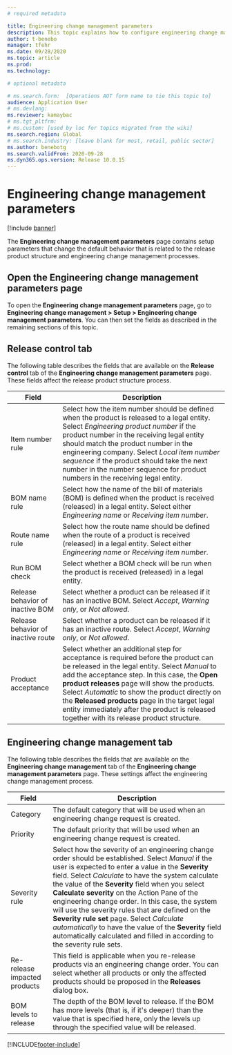 ```yaml
---
# required metadata

title: Engineering change management parameters
description: This topic explains how to configure engineering change management features for Microsoft Dynamics 365 Supply Chain Management.
author: t-benebo
manager: tfehr
ms.date: 09/28/2020
ms.topic: article
ms.prod: 
ms.technology: 

# optional metadata

# ms.search.form:  [Operations AOT form name to tie this topic to]
audience: Application User
# ms.devlang: 
ms.reviewer: kamaybac
# ms.tgt_pltfrm: 
# ms.custom: [used by loc for topics migrated from the wiki]
ms.search.region: Global
# ms.search.industry: [leave blank for most, retail, public sector]
ms.author: benebotg
ms.search.validFrom: 2020-09-28
ms.dyn365.ops.version: Release 10.0.15
---
```


# Engineering change management parameters

[!include [banner](../includes/banner.md)]

The **Engineering change management parameters** page contains setup parameters that change the default behavior that is related to the release product structure and engineering change management processes.

## Open the Engineering change management parameters page

To open the **Engineering change management parameters** page, go to **Engineering change management \> Setup \> Engineering change management parameters**. You can then set the fields as described in the remaining sections of this topic.

## Release control tab

The following table describes the fields that are available on the **Release control** tab of the **Engineering change management parameters** page. These fields affect the release product structure process.

| Field | Description |
|---|---|
| Item number rule | Select how the item number should be defined when the product is released to a legal entity. Select *Engineering product number* if the product number in the receiving legal entity should match the product number in the engineering company. Select *Local item number sequence* if the product should take the next number in the number sequence for product numbers in the receiving legal entity. |
| BOM name rule | Select how the name of the bill of materials (BOM) is defined when the product is received (released) in a legal entity. Select either *Engineering name* or *Receiving item number*. |
| Route name rule | Select how the route name should be defined when the route of a product is received (released) in a legal entity. Select either *Engineering name* or *Receiving item number*. |
| Run BOM check | Select whether a BOM check will be run when the product is received (released) in a legal entity. |
| Release behavior of inactive BOM | Select whether a product can be released if it has an inactive BOM. Select *Accept*, *Warning only*, or *Not allowed*. |
| Release behavior of inactive route | Select whether a product can be released if it has an inactive route. Select *Accept*, *Warning only*, or *Not allowed*.|
| Product acceptance | Select whether an additional step for acceptance is required before the product can be released in the legal entity. Select *Manual* to add the acceptance step. In this case, the **Open product releases** page will show the products. Select *Automatic* to show the product directly on the **Released products** page in the target legal entity immediately after the product is released together with its release product structure. |

## Engineering change management tab

The following table describes the fields that are available on the **Engineering change management** tab of the **Engineering change management parameters** page. These settings affect the engineering change management process.

| Field | Description |
|---|---|
| Category | The default category that will be used when an engineering change request is created. |
| Priority | The default priority that will be used when an engineering change request is created. |
| Severity rule | Select how the severity of an engineering change order should be established. Select *Manual* if the user is expected to enter a value in the **Severity** field. Select *Calculate* to have the system calculate the value of the **Severity** field when you select **Calculate severity** on the Action Pane of the engineering change order. In this case, the system will use the severity rules that are defined on the **Severity rule set** page. Select *Calculate automatically* to have the value of the **Severity** field automatically calculated and filled in according to the severity rule sets. |
| Re-release impacted products | This field is applicable when you re-release products via an engineering change order. You can select whether all products or only the affected products should be proposed in the **Releases** dialog box. |
| BOM levels to release | The depth of the BOM level to release. If the BOM has more levels (that is, if it's deeper) than the value that is specified here, only the levels up through the specified value will be released. |


[!INCLUDE[footer-include](../../includes/footer-banner.md)]